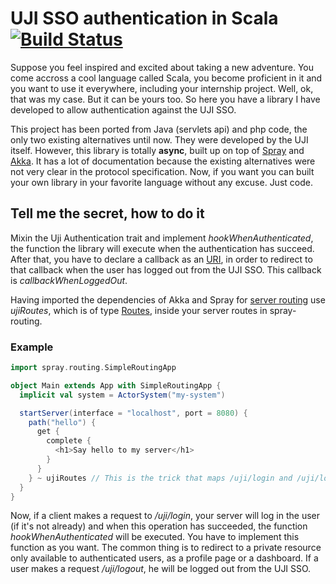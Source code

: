 # UJI SSO authentication in Scala [![Build Status](https://travis-ci.org/jvican/ujisso.svg?branch=master)](https://travis-ci.org/jvican/ujisso)

Suppose you feel inspired and excited about taking a new adventure. You come accross a cool language called Scala, you become proficient in it and you want to use it everywhere,
including your internship project. Well, ok, that was my case. But it can be yours too. So here you have a library I have developed to allow authentication against the UJI SSO.
  
This project has been ported from Java (servlets api) and php code, the only two existing alternatives until now. They were developed by the UJI itself.
However, this library is totally __async__, built up on top of [Spray](http://www.spray.io) and [Akka](http://www.akka.io). It has a lot of documentation
because the existing alternatives were not very clear in the protocol specification. Now, if you want you can built your own library in your favorite language without any excuse. Just code.

## Tell me the secret, how to do it

Mixin the Uji Authentication trait and implement _hookWhenAuthenticated_, the function the library will execute when the authentication has succeed. After that, you have to declare a callback as an [URI](http://spray.io/documentation/1.1-SNAPSHOT/api/index.html#spray.http.Uri$), in order to redirect to that callback when the user has logged out from the UJI SSO. This callback is _callbackWhenLoggedOut_.
  
Having imported the dependencies of Akka and Spray for [server routing](http://spray.io/documentation/1.2.3/spray-routing/dependencies/) use _ujiRoutes_, which is of type [Routes](http://spray.io/documentation/1.2.2/spray-routing/key-concepts/routes/), inside your server routes in spray-routing.

### Example
```scala
import spray.routing.SimpleRoutingApp

object Main extends App with SimpleRoutingApp {
  implicit val system = ActorSystem("my-system")

  startServer(interface = "localhost", port = 8080) {
    path("hello") {
      get {
        complete {
          <h1>Say hello to my server</h1>
        }
      }
    } ~ ujiRoutes // This is the trick that maps /uji/login and /uji/logout
  }
}
```
  
Now, if a client makes a request to _/uji/login_, your server will log in the user (if it's not already) and when this operation has succeeded, the function _hookWhenAuthenticated_ will be executed. You have to implement this function as you want. The common thing is to redirect to a private resource only available to authenticated users, as a profile page or a dashboard. If a user makes a request _/uji/logout_, he will be logged out from the UJI SSO.

